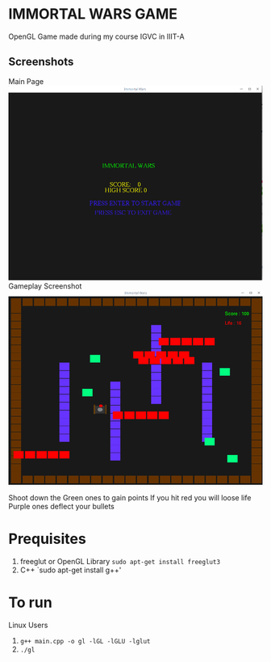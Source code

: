 
# IMMORTAL WARS GAME

OpenGL Game made during my course IGVC in IIIT-A

## Screenshots
Main Page
![alt-text](a.png)
Gameplay Screenshot
![alt-test](b.png)

Shoot down the Green ones to gain points
If you hit red you will loose life 
Purple ones deflect your bullets

# Prequisites

1. freeglut or OpenGL Library `sudo apt-get install freeglut3`
2. C++ `sudo apt-get install g++'

# To run

Linux Users

1. `g++ main.cpp -o gl -lGL -lGLU -lglut` 
2. `./gl`
